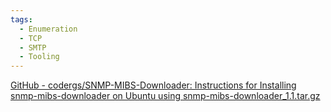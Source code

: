 ```yaml
---
tags:
  - Enumeration
  - TCP
  - SMTP
  - Tooling
---
```

[GitHub - codergs/SNMP-MIBS-Downloader: Instructions for Installing snmp-mibs-downloader on Ubuntu using snmp-mibs-downloader\_1.1.tar.gz](https://github.com/codergs/SNMP-MIBS-Downloader)